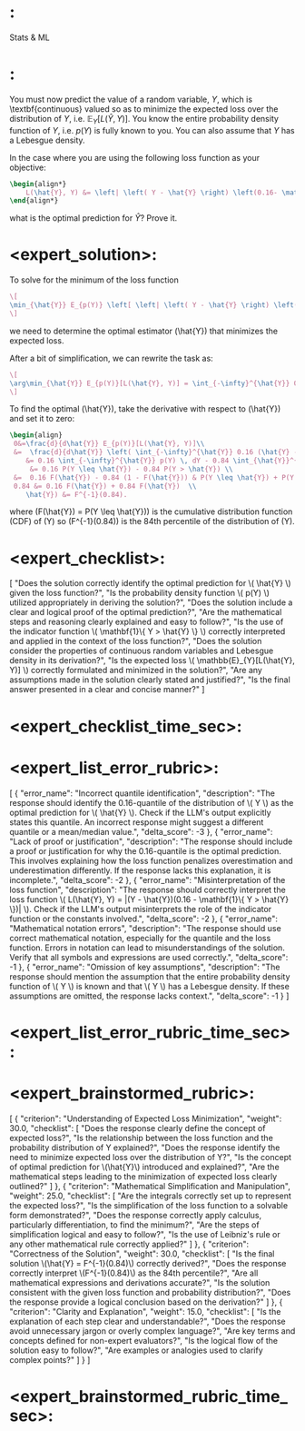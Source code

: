 # <category>:
Stats & ML
# <instruction>:
You must now predict the value of a random variable, $Y$, which is \textbf{continuous} valued so as to minimize the expected loss over the distribution of $Y$, i.e. $\mathbb{E}_{Y}[L(\hat{Y}, Y)]$. You know the entire probability density function of $Y$, i.e. $p(Y)$ is fully known to you. You can also assume that $Y$ has a Lebesgue density.  

In the case where you are using the following loss function as your objective: 

```latex
\begin{align*}
    L(\hat{Y}, Y) &= \left| \left( Y - \hat{Y} \right) \left(0.16- \mathbf{1}\{ Y > \hat{Y} \} \right)
\end{align*}
``` 

what is the optimal prediction for $\hat{Y}$? Prove it.
# <expert_solution>:
To solve for the minimum of the loss function

```latex
\[
\min_{\hat{Y}} E_{p(Y)} \left[ \left| \left( Y - \hat{Y} \right) \left(0.16 - \mathbf{1}\{ Y > \hat{Y} \} \right) \right| \right],
\]
```

we need to determine the optimal estimator \(\hat{Y}\) that minimizes the expected loss.

After a bit of simplification, we can rewrite the task as:

```latex
\[
\arg\min_{\hat{Y}} E_{p(Y)}[L(\hat{Y}, Y)] = \int_{-\infty}^{\hat{Y}} 0.16 (\hat{Y} - Y) p(Y) \, dY + \int_{\hat{Y}}^{\infty} 0.84 (Y - \hat{Y}) p(Y) \, dY.
\]
```

To find the optimal \(\hat{Y}\), take the derivative with respect to \(\hat{Y}\) and set it to zero:

```latex
\begin{align}
 0&=\frac{d}{d\hat{Y}} E_{p(Y)}[L(\hat{Y}, Y)]\\
 &=  \frac{d}{d\hat{Y}} \left( \int_{-\infty}^{\hat{Y}} 0.16 (\hat{Y} - Y) p(Y) \, dY + \int_{\hat{Y}}^{\infty} 0.84 (Y - \hat{Y}) p(Y) \, dY \right) \\
    &= 0.16 \int_{-\infty}^{\hat{Y}} p(Y) \, dY - 0.84 \int_{\hat{Y}}^{\infty} p(Y) \, dY & \text{by Leibniz's rule} \\
     &= 0.16 P(Y \leq \hat{Y}) - 0.84 P(Y > \hat{Y}) \\
 &=  0.16 F(\hat{Y}) - 0.84 (1 - F(\hat{Y})) & P(Y \leq \hat{Y}) + P(Y > \hat{Y}) \\
 0.84 &= 0.16 F(\hat{Y}) + 0.84 F(\hat{Y})  \\
    \hat{Y}) &= F^{-1}(0.84).
```


   where \(F(\hat{Y}) = P(Y \leq \hat{Y})\) is the cumulative distribution function (CDF) of \(Y\) so \(F^{-1}(0.84)\) is the 84th percentile of the distribution of \(Y\).

# <expert_checklist>:
[
  "Does the solution correctly identify the optimal prediction for \\( \\hat{Y} \\) given the loss function?",
  "Is the probability density function \\( p(Y) \\) utilized appropriately in deriving the solution?",
  "Does the solution include a clear and logical proof of the optimal prediction?",
  "Are the mathematical steps and reasoning clearly explained and easy to follow?",
  "Is the use of the indicator function \\( \\mathbf{1}\\{ Y > \\hat{Y} \\} \\) correctly interpreted and applied in the context of the loss function?",
  "Does the solution consider the properties of continuous random variables and Lebesgue density in its derivation?",
  "Is the expected loss \\( \\mathbb{E}_{Y}[L(\\hat{Y}, Y)] \\) correctly formulated and minimized in the solution?",
  "Are any assumptions made in the solution clearly stated and justified?",
  "Is the final answer presented in a clear and concise manner?"
]
# <expert_checklist_time_sec>:

# <expert_list_error_rubric>:
[
  {
    "error_name": "Incorrect quantile identification",
    "description": "The response should identify the 0.16-quantile of the distribution of \\( Y \\) as the optimal prediction for \\( \\hat{Y} \\). Check if the LLM's output explicitly states this quantile. An incorrect response might suggest a different quantile or a mean/median value.",
    "delta_score": -3
  },
  {
    "error_name": "Lack of proof or justification",
    "description": "The response should include a proof or justification for why the 0.16-quantile is the optimal prediction. This involves explaining how the loss function penalizes overestimation and underestimation differently. If the response lacks this explanation, it is incomplete.",
    "delta_score": -2
  },
  {
    "error_name": "Misinterpretation of the loss function",
    "description": "The response should correctly interpret the loss function \\( L(\\hat{Y}, Y) = |(Y - \\hat{Y})(0.16 - \\mathbf{1}\\{ Y > \\hat{Y} \\})| \\). Check if the LLM's output misinterprets the role of the indicator function or the constants involved.",
    "delta_score": -2
  },
  {
    "error_name": "Mathematical notation errors",
    "description": "The response should use correct mathematical notation, especially for the quantile and the loss function. Errors in notation can lead to misunderstandings of the solution. Verify that all symbols and expressions are used correctly.",
    "delta_score": -1
  },
  {
    "error_name": "Omission of key assumptions",
    "description": "The response should mention the assumption that the entire probability density function of \\( Y \\) is known and that \\( Y \\) has a Lebesgue density. If these assumptions are omitted, the response lacks context.",
    "delta_score": -1
  }
]
# <expert_list_error_rubric_time_sec>:

# <expert_brainstormed_rubric>:
[
  {
    "criterion": "Understanding of Expected Loss Minimization",
    "weight": 30.0,
    "checklist": [
      "Does the response clearly define the concept of expected loss?",
      "Is the relationship between the loss function and the probability distribution of Y explained?",
      "Does the response identify the need to minimize expected loss over the distribution of Y?",
      "Is the concept of optimal prediction for \\(\\hat{Y}\\) introduced and explained?",
      "Are the mathematical steps leading to the minimization of expected loss clearly outlined?"
    ]
  },
  {
    "criterion": "Mathematical Simplification and Manipulation",
    "weight": 25.0,
    "checklist": [
      "Are the integrals correctly set up to represent the expected loss?",
      "Is the simplification of the loss function to a solvable form demonstrated?",
      "Does the response correctly apply calculus, particularly differentiation, to find the minimum?",
      "Are the steps of simplification logical and easy to follow?",
      "Is the use of Leibniz's rule or any other mathematical rule correctly applied?"
    ]
  },
  {
    "criterion": "Correctness of the Solution",
    "weight": 30.0,
    "checklist": [
      "Is the final solution \\(\\hat{Y} = F^{-1}(0.84)\\) correctly derived?",
      "Does the response correctly interpret \\(F^{-1}(0.84)\\) as the 84th percentile?",
      "Are all mathematical expressions and derivations accurate?",
      "Is the solution consistent with the given loss function and probability distribution?",
      "Does the response provide a logical conclusion based on the derivation?"
    ]
  },
  {
    "criterion": "Clarity and Explanation",
    "weight": 15.0,
    "checklist": [
      "Is the explanation of each step clear and understandable?",
      "Does the response avoid unnecessary jargon or overly complex language?",
      "Are key terms and concepts defined for non-expert evaluators?",
      "Is the logical flow of the solution easy to follow?",
      "Are examples or analogies used to clarify complex points?"
    ]
  }
]
# <expert_brainstormed_rubric_time_sec>:


